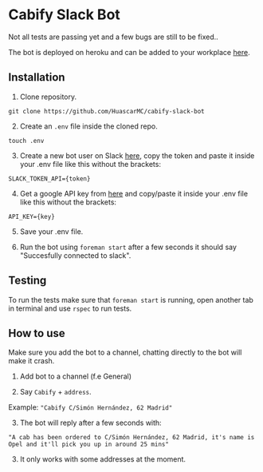# Cabify Slack Bot

Not all tests are passing yet and a few bugs are still to be fixed..

The bot is deployed on heroku and can be added to your workplace [here](cabify.herokuapp.com). 

## Installation

1. Clone repository.

```git clone https://github.com/HuascarMC/cabify-slack-bot```

2. Create an ```.env``` file inside the cloned repo.

```touch .env```

3. Create a new bot user on Slack [here](http://slack.com/services/new/bot), copy the token and paste it inside your .env file like this without the brackets:

```SLACK_TOKEN_API={token}```

4. Get a google API key from [here](https://developers.google.com/maps/documentation/javascript/get-api-key) and copy/paste it inside your .env file like this without the brackets:

```API_KEY={key}```

5. Save your .env file.

6. Run the bot using ```foreman start``` after a few seconds it should say "Succesfully connected to slack". 

## Testing

To run the tests make sure that ```foreman start``` is running, open another tab in terminal and use ```rspec``` to run tests.

## How to use

Make sure you add the bot to a channel, chatting directly to the bot will make it crash. 

1. Add bot to a channel (f.e General)

2. Say ```Cabify``` + ```address```.

Example: ```"Cabify C/Simón Hernández, 62 Madrid"```

3. The bot will reply after a few seconds with:

```"A cab has been ordered to C/Simón Hernández, 62 Madrid, it's name is Opel and it'll pick you up in around 25 mins"```

3. It only works with some addresses at the moment.

